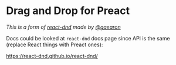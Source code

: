 Drag and Drop for Preact
=========

_This is a form of [react-dnd](https://github.com/react-dnd/react-dnd) made by [@gaearon](https://github.com/gaearon)_

Docs could be looked at `react-dnd` docs page since API is the same (replace React things with Preact ones):

https://react-dnd.github.io/react-dnd/
